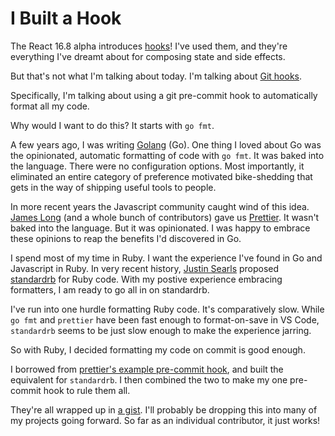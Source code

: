 <template data-parse>2019-01-18 #git</template>

# I Built a Hook

The React 16.8 alpha introduces [hooks][]!
I've used them, and they're everything I've dreamt about for composing state and side effects.

But that's not what I'm talking about today.
I'm talking about [Git hooks][].

Specifically, I'm talking about using a git pre-commit hook to automatically format all my code.

Why would I want to do this? It starts with `go fmt`.

A few years ago, I was writing [Golang][] (Go).
One thing I loved about Go was the opinionated, automatic formatting of code with `go fmt`.
It was baked into the language.
There were no configuration options.
Most importantly, it eliminated an entire category of preference motivated bike-shedding that gets in the way of shipping useful tools to people.

In more recent years the Javascript community caught wind of this idea.
[James Long][] (and a whole bunch of contributors) gave us [Prettier][].
It wasn't baked into the language.
But it was opinionated.
I was happy to embrace these opinions to reap the benefits I'd discovered in Go.

I spend most of my time in Ruby.
I want the experience I've found in Go and Javascript in Ruby.
In very recent history, [Justin Searls][] proposed [standardrb][] for Ruby code.
With my postive experience embracing formatters, I am ready to go all in on standardrb.

I've run into one hurdle formatting Ruby code.
It's comparatively slow.
While `go fmt` and `prettier` have been fast enough to format-on-save in VS Code, `standardrb` seems to be just slow enough to make the experience jarring.

So with Ruby, I decided formatting my code on commit is good enough.

I borrowed from [prettier's example pre-commit hook][], and built the equivalent for `standardrb`.
I then combined the two to make my one pre-commit hook to rule them all.

They're all wrapped up in [a gist][].
I'll probably be dropping this into many of my projects going forward.
So far as an individual contributor, it just works!

[hooks]: https://reactjs.org/docs/hooks-intro.html
[git hooks]: https://git-scm.com/book/en/v2/Customizing-Git-Git-Hooks
[golang]: http://golang.org
[prettier]: http://golang.org
[test double]: https://testdouble.com
[justin searls]: https://mobile.twitter.com/searls
[standardrb]: https://github.com/testdouble/standard
[james long]: https://mobile.twitter.com/jlongster
[prettier's example pre-commit hook]: https://prettier.io/docs/en/precommit.html#option-5-bash-script
[a gist]: https://gist.github.com/danott/25c2bcb76697747f8ada23bd7c1d52d0